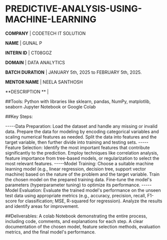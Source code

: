 # PREDICTIVE-ANALYSIS-USING-MACHINE-LEARNING

**COMPANY** | CODETECH IT SOLUTION

**NAME** | GUNAL P

**INTERN ID** | CT08GGZ

**DOMAIN** | DATA ANALYTICS

**BATCH DURATION** | JANUARY 5th, 2025 to FEBRUARY 5th, 2025.

**MENTOR NAME** | NEELA SANTHOSH 

**DESCRIPTION ** | 

##Tools:
  Python with libraries like sklearn, pandas, NumPy, matplotlib, seaborn
  Jupyter Notebook or Google Colab

##Key Steps:

-----Data Preparation:
  Load the dataset and handle any missing or invalid data.
  Prepare the data for modeling by encoding categorical variables and scaling numerical features as needed.
  Split the data into features and the target variable, then further divide into training and testing sets.
-----Feature Selection:
  Identify the most important features that contribute significantly to the prediction.
  Employ techniques like correlation analysis, feature importance from tree-based models, or regularization to select the most relevant features.
-----Model Training:
  Choose a suitable machine learning model (e.g., linear regression, decision tree, support vector machine) based on the nature of the problem and the target variable.
  Train the chosen model on the prepared training data.
  Fine-tune the model's parameters (hyperparameter tuning) to optimize its performance.
-----Model Evaluation:
  Evaluate the trained model's performance on the unseen test data using appropriate metrics (e.g., accuracy, precision, recall, F1-score for classification; MSE, R-squared for regression).
  Analyze the results and identify areas for improvement.

##Deliverables:
  A colab Notebook demonstrating the entire process, including code, comments, and explanations for each step.
  A clear documentation of the chosen model, feature selection methods, evaluation metrics, and the final model's performance.
